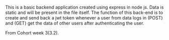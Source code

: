 This is a basic backend application created using express in node js.
Data is static and will be present in the file itself.
The function of this back-end is to create and send back a jwt token whenever a user from data logs in (POST)
and (GET) get the data of other users after authenticating the user.








From Cohort week 3(3.2).